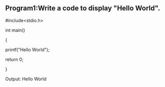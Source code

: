 ## Program1:Write a code to display "Hello World".


#include<stdio.h>

int main()

{

printf("Hello World");

return 0;

}

Output: Hello World
